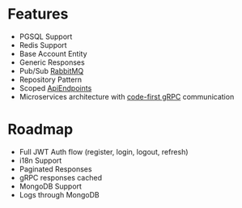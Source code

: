# Features
- PGSQL Support
- Redis Support
- Base Account Entity
- Generic Responses
- Pub/Sub [RabbitMQ](https://www.rabbitmq.com/dotnet.html)
- Repository Pattern
- Scoped [ApiEndpoints](https://github.com/ardalis/ApiEndpoints)
- Microservices architecture with [code-first gRPC](https://github.com/protobuf-net/protobuf-net.Grpc) communication

# Roadmap
- Full JWT Auth flow (register, login, logout, refresh)
- i18n Support
- Paginated Responses
- gRPC responses cached
- MongoDB Support
- Logs through MongoDB
